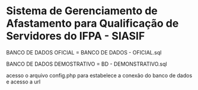 # Sistema de Gerenciamento de Afastamento para Qualificação de Servidores do IFPA - SIASIF

BANCO DE DADOS OFICIAL = BANCO DE DADOS - OFICIAL.sql

BANCO DE DADOS DEMOSTRATIVO = BD - DEMONSTRATIVO.sql

acesso o arquivo config.php para estabelece a conexão do banco de dados e acesso a url